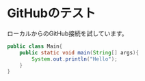 # GitHubのテスト

ローカルからのGitHub接続を試しています。

```java:Main.java
public class Main{
	public static void main(String[] args){
		System.out.println("Hello");
	}
}
```
